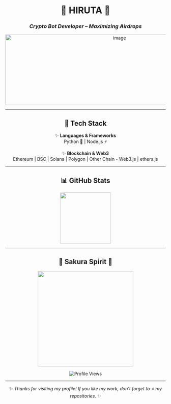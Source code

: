 <div align="center">

# 🌸 HIRUTA 🌸  
### *Crypto Bot Developer – Maximizing Airdrops*  

<img width="702" height="222" alt="image" src="https://github.com/user-attachments/assets/6c7a6be1-9383-4d6e-9a3c-6594a4bac887" /> 

---

## 🚀 Tech Stack  
✨ **Languages & Frameworks**  
 Python 🐍 | Node.js ⚡

✨ **Blockchain & Web3**  
 Ethereum | BSC | Solana | Polygon | Other Chain - 
 Web3.js | ethers.js  

---

## 📊 GitHub Stats  
<img src="https://github-readme-stats.vercel.app/api?username=hiruta&show_icons=true&theme=tokyonight&hide_border=true" height="160"/>  

---

## 🌸 Sakura Spirit  🌸
<img src="https://i.imgur.com/sakura.gif" width="300px"/>  

![Profile Views](https://komarev.com/ghpvc/?username=hiruta&label=Profile%20Views&color=ff69b4&style=for-the-badge)

---

✨ *Thanks for visiting my profile! If you like my work, don’t forget to ⭐ my repositories.* ✨  

</div>
